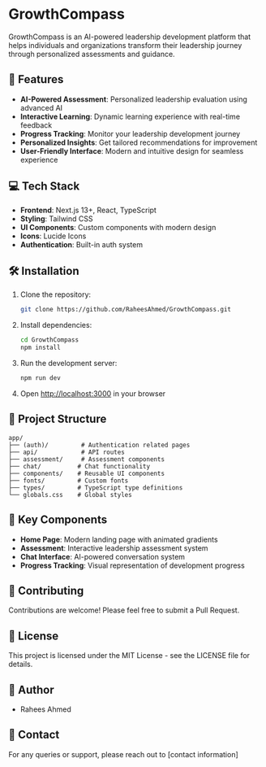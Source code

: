 # GrowthCompass

GrowthCompass is an AI-powered leadership development platform that helps individuals and organizations transform their leadership journey through personalized assessments and guidance.

## 🚀 Features

- **AI-Powered Assessment**: Personalized leadership evaluation using advanced AI
- **Interactive Learning**: Dynamic learning experience with real-time feedback
- **Progress Tracking**: Monitor your leadership development journey
- **Personalized Insights**: Get tailored recommendations for improvement
- **User-Friendly Interface**: Modern and intuitive design for seamless experience

## 💻 Tech Stack

- **Frontend**: Next.js 13+, React, TypeScript
- **Styling**: Tailwind CSS
- **UI Components**: Custom components with modern design
- **Icons**: Lucide Icons
- **Authentication**: Built-in auth system

## 🛠️ Installation

1. Clone the repository:
   ```bash
   git clone https://github.com/RaheesAhmed/GrowthCompass.git
   ```

2. Install dependencies:
   ```bash
   cd GrowthCompass
   npm install
   ```

3. Run the development server:
   ```bash
   npm run dev
   ```

4. Open [http://localhost:3000](http://localhost:3000) in your browser

## 📁 Project Structure

```
app/
├── (auth)/         # Authentication related pages
├── api/            # API routes
├── assessment/     # Assessment components
├── chat/          # Chat functionality
├── components/    # Reusable UI components
├── fonts/         # Custom fonts
├── types/         # TypeScript type definitions
└── globals.css    # Global styles
```

## 🔑 Key Components

- **Home Page**: Modern landing page with animated gradients
- **Assessment**: Interactive leadership assessment system
- **Chat Interface**: AI-powered conversation system
- **Progress Tracking**: Visual representation of development progress

## 🤝 Contributing

Contributions are welcome! Please feel free to submit a Pull Request.

## 📝 License

This project is licensed under the MIT License - see the LICENSE file for details.

## 👥 Author

- Rahees Ahmed

## 📧 Contact

For any queries or support, please reach out to [contact information]
